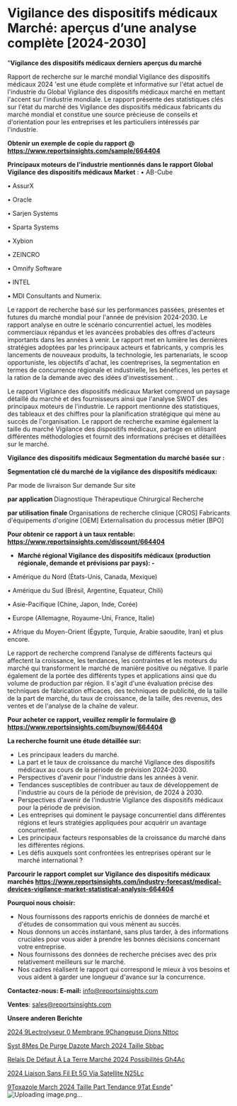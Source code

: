 # Vigilance des dispositifs médicaux Marché: aperçus d’une analyse complète [2024-2030]

"<strong>Vigilance des dispositifs médicaux derniers aperçus du marché</strong>

Rapport de recherche sur le marché mondial Vigilance des dispositifs médicaux 2024 'est une étude complète et informative sur l'état actuel de l'industrie du Global Vigilance des dispositifs médicaux marché en mettant l'accent sur l'industrie mondiale. Le rapport présente des statistiques clés sur l'état du marché des Vigilance des dispositifs médicaux fabricants du marché mondial et constitue une source précieuse de conseils et d'orientation pour les entreprises et les particuliers intéressés par l'industrie.

<strong>Obtenir un exemple de copie du rapport @ <a href=https://www.reportsinsights.com/sample/664404>https://www.reportsinsights.com/sample/664404</a></strong>

<strong>Principaux moteurs de l'industrie mentionnés dans le rapport Global Vigilance des dispositifs médicaux Market</strong> :
• AB-Cube

• AssurX

• Oracle

• Sarjen Systems

• Sparta Systems

• Xybion

• ZEINCRO

• Omnify Software

• INTEL

• MDI Consultants and Numerix.

Le rapport de recherche basé sur les performances passées, présentes et futures du marché mondial pour l'année de prévision 2024-2030. Le rapport analyse en outre le scénario concurrentiel actuel, les modèles commerciaux répandus et les avancées probables des offres d'acteurs importants dans les années à venir. Le rapport met en lumière les dernières stratégies adoptées par les principaux acteurs et fabricants, y compris les lancements de nouveaux produits, la technologie, les partenariats, le scoop opportuniste, les objectifs d'achat, les coentreprises, la segmentation en termes de concurrence régionale et industrielle, les bénéfices, les pertes et la ration de la demande avec des idées d'investissement. .

Le rapport Vigilance des dispositifs médicaux Market comprend un paysage détaillé du marché et des fournisseurs ainsi que l'analyse SWOT des principaux moteurs de l'industrie. Le rapport mentionne des statistiques, des tableaux et des chiffres pour la planification stratégique qui mène au succès de l'organisation. Le rapport de recherche examine également la taille du marché Vigilance des dispositifs médicaux, partage en utilisant différentes méthodologies et fournit des informations précises et détaillées sur le marché.

<strong>Vigilance des dispositifs médicaux Segmentation du marché basée sur :</strong>

<strong> Segmentation clé du marché de la vigilance des dispositifs médicaux: </strong>

Par mode de livraison
Sur demande
Sur site

<strong> par application </strong>
Diagnostique
Thérapeutique
Chirurgical
Recherche

<strong> par utilisation finale </strong>
Organisations de recherche clinique [CROS]
Fabricants d'équipements d'origine [OEM]
Externalisation du processus métier [BPO]

<strong>Pour obtenir ce rapport à un taux rentable: <a href=https://www.reportsinsights.com/discount/664404>https://www.reportsinsights.com/discount/664404</a></strong>
<ul>
  <li><strong>Marché régional Vigilance des dispositifs médicaux (production régionale, demande et prévisions par pays): -</strong></li>
</ul>
• Amérique du Nord (États-Unis, Canada, Mexique)

• Amérique du Sud (Brésil, Argentine, Equateur, Chili)

• Asie-Pacifique (Chine, Japon, Inde, Corée)

• Europe (Allemagne, Royaume-Uni, France, Italie)

• Afrique du Moyen-Orient (Égypte, Turquie, Arabie saoudite, Iran) et plus encore.

Le rapport de recherche comprend l’analyse de différents facteurs qui affectent la croissance, les tendances, les contraintes et les moteurs du marché qui transforment le marché de manière positive ou négative. Il parle également de la portée des différents types et applications ainsi que du volume de production par région. Il s'agit d'une évaluation précise des techniques de fabrication efficaces, des techniques de publicité, de la taille de la part de marché, du taux de croissance, de la taille, des revenus, des ventes et de l'analyse de la chaîne de valeur.

<strong>Pour acheter ce rapport, veuillez remplir le formulaire @   <a href=https://www.reportsinsights.com/buynow/664404>https://www.reportsinsights.com/buynow/664404</a></strong>

<strong>La recherche fournit une étude détaillée sur:</strong>
<ul>
  <li>Les principaux leaders du marché.</li>
  <li>La part et le taux de croissance du marché Vigilance des dispositifs médicaux au cours de la période de prévision 2024-2030.</li>
  <li>Perspectives d'avenir pour l'industrie dans les années à venir.</li>
  <li>Tendances susceptibles de contribuer au taux de développement de l'industrie au cours de la période de prévision, de 2024 à 2030.</li>
  <li>Perspectives d'avenir de l'industrie Vigilance des dispositifs médicaux pour la période de prévision.</li>
  <li>Les entreprises qui dominent le paysage concurrentiel dans différentes régions et leurs stratégies appliquées pour acquérir un avantage concurrentiel.</li>
  <li>Les principaux facteurs responsables de la croissance du marché dans les différentes régions.</li>
  <li>Les défis auxquels sont confrontées les entreprises opérant sur le marché international ?</li>
</ul>

<strong>Parcourir le rapport complet sur Vigilance des dispositifs médicaux marchés <a href=https://www.reportsinsights.com/industry-forecast/medical-devices-vigilance-market-statistical-analysis-664404>https://www.reportsinsights.com/industry-forecast/medical-devices-vigilance-market-statistical-analysis-664404</a></strong>

<strong>Pourquoi nous choisir:</strong>
<ul>
  <li>Nous fournissons des rapports enrichis de données de marché et d'études de consommation qui vous mènent au succès.</li>
  <li>Nous donnons un accès instantané, sans plus tarder, à des informations cruciales pour vous aider à prendre les bonnes décisions concernant votre entreprise.</li>
  <li>Nous fournissons des données de recherche précises avec des prix relativement meilleurs sur le marché.</li>
  <li>Nos cadres réalisent le rapport qui correspond le mieux à vos besoins et vous aident à garder une longueur d'avance sur la concurrence.</li>
</ul>
<strong>Contactez-nous:
</strong><strong>E-mail:</strong> <a href=mailto:info@reportsinsights.com>info@reportsinsights.com</a>

<strong>Ventes</strong>: <a href=mailto:sales@reportsinsights.com>sales@reportsinsights.com</a>

<strong>Unsere anderen Berichte</strong>

<a href=https://www.linkedin.com/pulse/2024-%C3%A9lectrolyseur-%C3%A0-membrane-%C3%A9changeuse-dions-nttoc/>2024  9Lectrolyseur  0 Membrane  9Changeuse Dions Nttoc</a>

<a href=https://www.linkedin.com/pulse/syst%C3%A8mes-de-purge-dazote-march%C3%A9-2024-taille-sbbac/>Syst 8Mes De Purge Dazote March 2024 Taille Sbbac</a>

<a href=https://www.linkedin.com/pulse/relais-de-défaut-à-la-terre-marché-2024-possibilités-gh4ac/>Relais De Défaut À La Terre Marché 2024 Possibilités Gh4Ac</a>

<a href=https://www.linkedin.com/pulse/2024-liaison-sans-fil-et-5g-via-satellite-n25lc/>2024 Liaison Sans Fil Et 5G Via Satellite N25Lc</a>

<a href=https://www.linkedin.com/pulse/%C3%A9toxazole-march%C3%A9-2024-taille-part-tendance-%C3%A9tat-esnde/> 9Toxazole March 2024 Taille Part Tendance  9Tat Esnde</a>"
![Uploading image.png…]()
